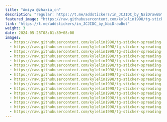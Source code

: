 ```yaml
---
title: "Amiya @zhaxia_cn"
description: "regular: https://t.me/addstickers/in_JCJIDC_by_NaiDrawBot"
featured_image: "https://raw.githubusercontent.com/kylelin1998/tg-sticker-spreading-worldwide-images/main/img/f86288df-68cd-474a-b217-3ae70989c16e.jpg"
link: "https://t.me/addstickers/in_JCJIDC_by_NaiDrawBot"
weight: 3
date: 2024-05-25T08:01:39+08:00
images:
  - https://raw.githubusercontent.com/kylelin1998/tg-sticker-spreading-worldwide-images/main/img/f86288df-68cd-474a-b217-3ae70989c16e.jpg
  - https://raw.githubusercontent.com/kylelin1998/tg-sticker-spreading-worldwide-images/main/img/3d9ad774-a05e-4655-96a8-0f045e6b9c16.jpg
  - https://raw.githubusercontent.com/kylelin1998/tg-sticker-spreading-worldwide-images/main/img/6344b336-d5c8-4e96-b196-a017a6384805.jpg
  - https://raw.githubusercontent.com/kylelin1998/tg-sticker-spreading-worldwide-images/main/img/9d45bc08-ce76-4419-8ee4-84281722914e.jpg
  - https://raw.githubusercontent.com/kylelin1998/tg-sticker-spreading-worldwide-images/main/img/b1ddda66-7d56-4259-bd63-89c3041f34d8.jpg
  - https://raw.githubusercontent.com/kylelin1998/tg-sticker-spreading-worldwide-images/main/img/faa3897b-d480-481a-82d8-aa91811056d0.jpg
  - https://raw.githubusercontent.com/kylelin1998/tg-sticker-spreading-worldwide-images/main/img/787fb740-35ef-4789-b56a-35dfce39c990.jpg
  - https://raw.githubusercontent.com/kylelin1998/tg-sticker-spreading-worldwide-images/main/img/f94c69ca-741b-4b81-8806-51ad333d7417.jpg
  - https://raw.githubusercontent.com/kylelin1998/tg-sticker-spreading-worldwide-images/main/img/098ace69-ce6d-4b8f-a7fa-ab828a658eb3.jpg
  - https://raw.githubusercontent.com/kylelin1998/tg-sticker-spreading-worldwide-images/main/img/03eeec4b-d98f-4834-8472-23249b4f8718.jpg
  - https://raw.githubusercontent.com/kylelin1998/tg-sticker-spreading-worldwide-images/main/img/25d21fd7-1345-40f5-8ad6-5ab267a8031c.jpg
  - https://raw.githubusercontent.com/kylelin1998/tg-sticker-spreading-worldwide-images/main/img/543a594f-aa09-47e3-998f-00f323b0e785.jpg
  - https://raw.githubusercontent.com/kylelin1998/tg-sticker-spreading-worldwide-images/main/img/ddd57766-9ad8-4887-9523-50f0f0a2dcac.jpg
  - https://raw.githubusercontent.com/kylelin1998/tg-sticker-spreading-worldwide-images/main/img/161a2cd1-10eb-40fc-8be5-e52b7b6a8d97.jpg
  - https://raw.githubusercontent.com/kylelin1998/tg-sticker-spreading-worldwide-images/main/img/0af18f4d-224c-495d-a550-6cbea7f2b502.jpg
  - https://raw.githubusercontent.com/kylelin1998/tg-sticker-spreading-worldwide-images/main/img/590c3c20-c24f-4cdb-a582-e45f88dc0fca.jpg
---
```

